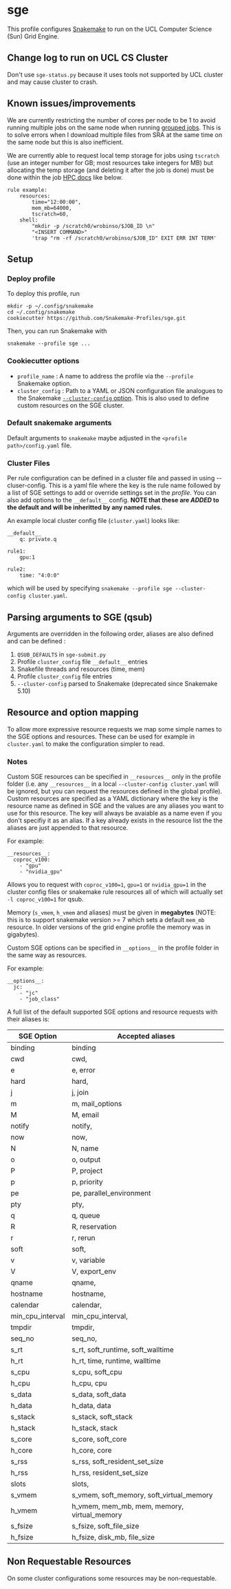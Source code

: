 # sge

This profile configures [Snakemake](https://snakemake.readthedocs.io/en/stable/) to run on the UCL Computer Science (Sun) Grid Engine.

## Change log to run on UCL CS Cluster

Don't use `sge-status.py` because it uses tools not supported by UCL cluster and may cause cluster to crash. 

## Known issues/improvements

We are currently restricting the number of cores per node to be 1 to avoid running multiple jobs on the same node when running [grouped jobs](https://snakemake.readthedocs.io/en/stable/executing/grouping.html). This is to solve errors when I download multiple files from SRA at the same time on the same node but this is also inefficient. 

We are currently able to request local temp storage for jobs using `tscratch` (use an integer number for GB; most resources take integers for MB) but allocating the temp storage (and deleting it after the job is done) must be done within the job [HPC docs](https://hpc.cs.ucl.ac.uk/data-storage/) like below. 

```
rule example:
    resources:
        time="12:00:00",
        mem_mb=64000,
        tscratch=60,
    shell:
        "mkdir -p /scratch0/wrobinso/$JOB_ID \n"
        "<INSERT COMMAND>"
        'trap "rm -rf /scratch0/wrobinso/$JOB_ID" EXIT ERR INT TERM'
``` 

## Setup

### Deploy profile

To deploy this profile, run

	mkdir -p ~/.config/snakemake
	cd ~/.config/snakemake
	cookiecutter https://github.com/Snakemake-Profiles/sge.git
  
  
Then, you can run Snakemake with

	snakemake --profile sge ...
  
### Cookiecutter options

* `profile_name` : A name to address the profile via the `--profile` Snakemake option.
* `cluster_config` : Path to a YAML or JSON configuration file analogues to the
  Snakemake [`--cluster-config` option](https://snakemake.readthedocs.io/en/stable/snakefiles/configuration.html#cluster-configuration-deprecated).
  This is also used to define custom resources on the SGE cluster.
  
### Default snakemake arguments
Default arguments to ``snakemake`` maybe adjusted in the ``<profile path>/config.yaml`` file.

### Cluster Files

Per rule configuration can be defined in a cluster file and passed in using --cluser-config. This is a yaml file where the key is the rule name followed by a list of SGE settings to add or override settings set in the _profile_. You can also add options to the `__default__` config. **NOTE that these are _ADDED_ to the default and will be inheritted by any named rules.**

An example local cluster config file (`cluster.yaml`) looks like:

```
__default__
	q: private.q
	
rule1:
	gpu:1
	
rule2:
	time: "4:0:0"
```

which will be used by specifying `snakemake --profile sge --cluster-config cluster.yaml`.

## Parsing arguments to SGE (qsub)
Arguments are overridden in the following order, aliases are also defined and can be defined :

1) `QSUB_DEFAULTS` in `sge-submit.py`
2) Profile `cluster_config` file `__default__` entries
3) Snakefile threads and resources (time, mem)
4) Profile `cluster_config` file <rulename> entries
5) `--cluster-config` parsed to Snakemake (deprecated since Snakemake 5.10)

## Resource and option mapping

To allow more expressive resource requests we map some simple names to the SGE options and resources. These can be used for example in `cluster.yaml` to make the configuration simpler to read.

### Notes

Custom SGE resources can be specified in `__resources__` only in the profile folder (i.e. any `__resources__` in a local `--cluster-config cluster.yaml` will be ignored, but you can request the resources defined in the global profile). Custom resources are specified as a YAML dictionary where the key is the resource name as defined in SGE and the values are any aliases you want to use for this resource. The key will always be avaiable as a name even if you don't specifiy it as an alias. If a key already exists in the resource list the the aliases are just appended to that resource. 

For example:

```
__resources__:
  coproc_v100: 
    - "gpu"
    - "nvidia_gpu"
```

Allows you to request with `coproc_v100=1`, `gpu=1` or `nvidia_gpu=1` in the cluster config files or snakemake rule resources all of which will actually set `-l coproc_v100=1` for qsub.

Memory (`s_vmem`, `h_vmem` and aliases) must be given in **megabytes** (NOTE: this is to support snakemake version >= 7 which sets a default `mem_mb` resource. In older versions of the grid engine profile the memory was in gigabytes).


Custom SGE options can be specified in `__options__` in the profile folder in the same way as resources.  

For example:

```
__options__:
  jc: 
    - "jc"
    - "job_class"
```


A full list of the default supported SGE options and resource requests with their aliases is:


| SGE Option       | Accepted aliases                             |
| -----------------|----------------------------------------------| 
| binding          | binding                                      |
| cwd              | cwd,                                         |
| e                | e, error                                     |
| hard             | hard,                                        |
| j                | j, join                                      |
| m                | m, mail_options                              |
| M                | M, email                                     |
| notify           | notify,                                      |
| now              | now,                                         |
| N                | N, name                                      |
| o                | o, output                                    |
| P                | P, project                                   |
| p                | p, priority                                  |
| pe               | pe, parallel_environment                     |
| pty              | pty,                                         |
| q                | q, queue                                     |
| R                | R, reservation                               |
| r                | r, rerun                                     |
| soft             | soft,                                        |
| v                | v, variable                                  | 
| V                | V, export_env                                |
| qname            | qname,                                       |
| hostname         | hostname,                                    |
| calendar         | calendar,                                    |
| min_cpu_interval | min_cpu_interval,                            |
| tmpdir           | tmpdir,                                      |
| seq_no           | seq_no,                                      |
| s_rt             | s_rt, soft_runtime, soft_walltime            |
| h_rt             | h_rt, time, runtime, walltime                |
| s_cpu            | s_cpu, soft_cpu                              |
| h_cpu            | h_cpu, cpu                                   |
| s_data           | s_data, soft_data                            |
| h_data           | h_data, data                                 |
| s_stack          | s_stack, soft_stack                          |
| h_stack          | h_stack, stack                               |           
| s_core           | s_core, soft_core                            |
| h_core           | h_core, core                                 |
| s_rss            | s_rss, soft_resident_set_size                |
| h_rss            | h_rss, resident_set_size                     |
| slots            | slots,                                       |
| s_vmem           | s_vmem, soft_memory,  soft_virtual_memory    | 
| h_vmem           | h_vmem, mem_mb, mem, memory,  virtual_memory | 
| s_fsize          | s_fsize, soft_file_size                      |
| h_fsize          | h_fsize, disk_mb, file_size                  |

## Non Requestable Resources

On some cluster configurations some resources may be non-requestable. 
